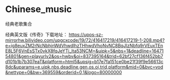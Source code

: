 # Chinese_music
经典老歌集合

经典英文版《传奇》下载地址：
https://upos-sz-mirrorhw.bilivideo.com/upgcxcode/19/72/416417219/416417219-1-208.mp4?e=ig8euxZM2rNcNbhjnWdVhwdlhzTHhwdVhoNvNC8BqJIzNbfq9rVEuxTEnE8L5F6VnEsSTx0vkX8fqJeYTj_lta53NCM=&uipk=5&nbs=1&deadline=1647154801&gen=playurlv2&os=hwbv&oi=837395164&trid=62bf27cf136f452bb7d101b1b7b307eaT&platform=html5&upsig=b17e7fa151ce0be21f39f9e56613c8dc&uparams=e,uipk,nbs,deadline,gen,os,oi,trid,platform&mid=0&bvc=vod&nettype=0&bw=369559&orderid=0,1&logo=80000000
